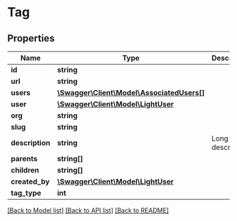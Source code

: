 # Tag

## Properties
Name | Type | Description | Notes
------------ | ------------- | ------------- | -------------
**id** | **string** |  | [optional] 
**url** | **string** |  | [optional] 
**users** | [**\Swagger\Client\Model\AssociatedUsers[]**](AssociatedUsers.md) |  | [optional] 
**user** | [**\Swagger\Client\Model\LightUser**](LightUser.md) |  | [optional] 
**org** | **string** |  | 
**slug** | **string** |  | 
**description** | **string** | Long description | 
**parents** | **string[]** |  | [optional] 
**children** | **string[]** |  | [optional] 
**created_by** | [**\Swagger\Client\Model\LightUser**](LightUser.md) |  | [optional] 
**tag_type** | **int** |  | [optional] 

[[Back to Model list]](../README.md#documentation-for-models) [[Back to API list]](../README.md#documentation-for-api-endpoints) [[Back to README]](../README.md)


